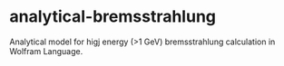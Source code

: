 # analytical-bremsstrahlung
Analytical model for higj energy (>1 GeV) bremsstrahlung calculation in Wolfram Language.

